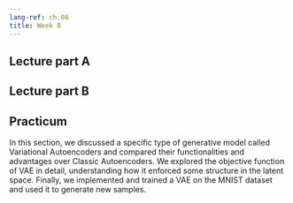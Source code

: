 ```yaml
---
lang-ref: ch.08
title: Week 8
---
```


## Lecture part A


## Lecture part B


## Practicum

In this section, we discussed a specific type of generative model called Variational Autoencoders and compared their functionalities and advantages over Classic Autoencoders. We explored the objective function of VAE in detail, understanding how it enforced some structure in the latent space. Finally, we implemented and trained a VAE on the MNIST dataset and used it to generate new samples.
